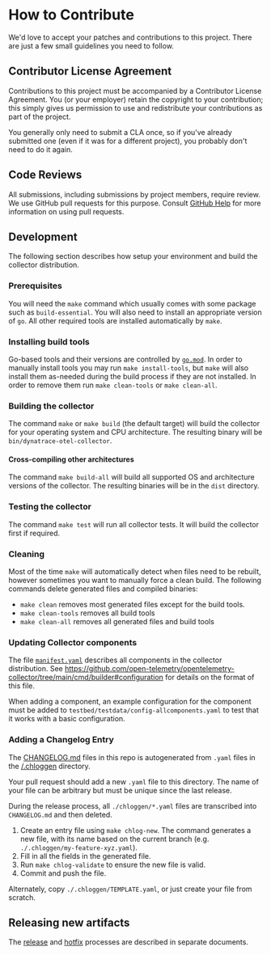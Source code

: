 # How to Contribute

We'd love to accept your patches and contributions to this project. There are
just a few small guidelines you need to follow.

## Contributor License Agreement

Contributions to this project must be accompanied by a Contributor License
Agreement. You (or your employer) retain the copyright to your contribution;
this simply gives us permission to use and redistribute your contributions as
part of the project.

You generally only need to submit a CLA once, so if you've already submitted one
(even if it was for a different project), you probably don't need to do it
again.

## Code Reviews

All submissions, including submissions by project members, require review. We
use GitHub pull requests for this purpose. Consult
[GitHub Help](https://help.github.com/articles/about-pull-requests/) for more
information on using pull requests.

## Development

The following section describes how setup your environment and build the collector distribution.

### Prerequisites

You will need the `make` command which usually comes with some package such as `build-essential`.
You will also need to install an appropriate version of `go`.
All other required tools are installed automatically by `make`.

### Installing build tools

Go-based tools and their versions are controlled by [`go.mod`](./go.mod).
In order to manually install tools you may run `make install-tools`, but `make` will also install them as-needed during the build process if they are not installed.
In order to remove them run `make clean-tools` or `make clean-all`.

### Building the collector

The command `make` or `make build` (the default target) will build the collector for your operating system and CPU architecture. The resulting binary will be `bin/dynatrace-otel-collector`.

#### Cross-compiling other architectures

The command `make build-all` will build all supported OS and architecture versions of the collector.
The resulting binaries will be in the `dist` directory.

### Testing the collector

The command `make test` will run all collector tests.
It will build the collector first if required.

### Cleaning

Most of the time `make` will automatically detect when files need to be rebuilt, however sometimes you want to manually force a clean build.
The following commands delete generated files and compiled binaries:

- `make clean` removes most generated files except for the build tools.
- `make clean-tools` removes all build tools
- `make clean-all` removes all generated files and build tools

### Updating Collector components

The file [`manifest.yaml`](./manifest.yaml) describes all components in the collector distribution.
See https://github.com/open-telemetry/opentelemetry-collector/tree/main/cmd/builder#configuration for details on the format of this file.

When adding a component, an example configuration for the component must be added to `testbed/testdata/config-allcomponents.yaml`
to test that it works with a basic configuration.

### Adding a Changelog Entry

The [CHANGELOG.md](./CHANGELOG.md) files in this repo is autogenerated from
`.yaml` files in the [/.chloggen](/.chloggen) directory.

Your pull request should add a new `.yaml` file to this directory. The name of
your file can be arbitrary but must be unique since the last release.

During the release process, all `./chloggen/*.yaml` files are transcribed into
`CHANGELOG.md` and then deleted.

1. Create an entry file using `make chlog-new`. The command generates a new
   file, with its name based on the current branch (e.g.
   `./.chloggen/my-feature-xyz.yaml`).
2. Fill in all the fields in the generated file.
3. Run `make chlog-validate` to ensure the new file is valid.
4. Commit and push the file.

Alternately, copy `./.chloggen/TEMPLATE.yaml`, or just create your file from scratch.

## Releasing new artifacts

The [release](docs/releasing.md) and [hotfix](docs/hotfix.md) processes are described in separate documents.
